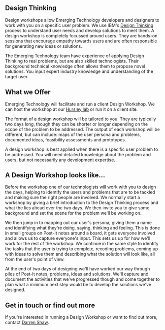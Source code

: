 ## Design Thinking
Design workshops allow Emerging Technology developers and designers to work with you on a specific user problem. We use IBM's <a href="https://www.ibm.com/design/thinking/">Design Thinking</a> process to understand user needs and develop solutions to meet them. A design workshop is completely focussed around users. They are hands-on sessions that encourage empathy towards users and are often responsible for generating new ideas or solutions.

The Emerging Technology team have experience of applying Design Thinking to real problems, but are also skilled technologists. Their background technical knowledge often allows them to propose novel solutions. You input expert industry knowledge and understanding of the target user.

## What we Offer
Emerging Technology will facilitate and run a client Design Workshop. We can host the workshop at our [Hursley lab](http://www-05.ibm.com/uk/locations/hursley.html) or run it on a client site.

The format of a design workshop will be tailored to you. They are typically two days long, though they can be shorter or longer depending on the scope of the problem to be addressed. The output of each workshop will be different, but can include: maps of the user persona and problems, documented ideas, feasibility assessments and prototypes.

A design workshop is best applied when there is a specific user problem to be addressed. You will need detailed knowledge about the problem and users, but not necessarily any development expertise.

## A Design Workshop looks like...
Before the workshop one of our technologists will work with you to design the days, helping to identify the users and problems that are to be tackled and making sure the right people are involved. We normally start a workshop by giving a brief introduction to the Design Thinking process and what the lies ahead over the two days. We then invite you to give some background and set the scene for the problem we'll be working on.

We then jump in to mapping out our user's persona, giving them a name and identifying what they're doing, saying, thinking and feeling. This is done in small groups on Post-It notes around a board, it gets everyone involved and allows us to capture everyone's input. This sets us up for how we'll work for the rest of the workshop. We continue in the same style to identify the tasks that the user is trying to complete, recoding problems, coming up with ideas to solve them and describing what the solution will look like, all from the user's point of view.

At the end of two days of designing we'll have worked our way through piles of Post-It notes, problems, ideas and solutions. We'll capture and document the activities that we've progressed though and come together to plan what a minimum next step would be to develop the solutions we've designed.

## Get in touch or find out more
If you're interested in running a Design Workshop or want to find out more, contact [Darren Shaw](mailto:shawdm@uk.ibm.com).
